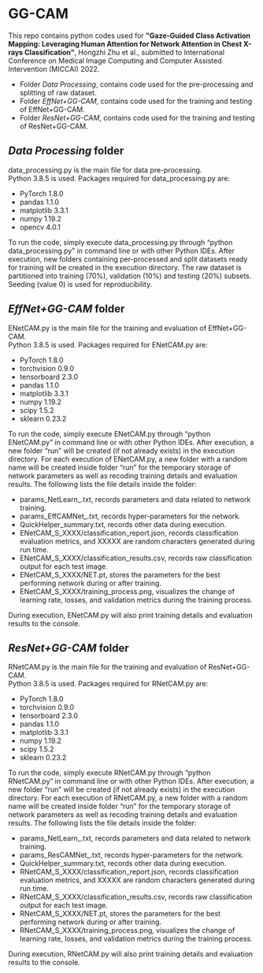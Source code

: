 # GG-CAM

This repo contains python codes used for **"Gaze-Guided Class Activation Mapping: Leveraging Human Attention for Network Attention in Chest X-rays Classification"**, Hongzhi Zhu et al., submitted to International Conference on Medical Image Computing and Computer Assisted Intervention (MICCAI) 2022.

- Folder _Data_ _Processing_, contains code used for the pre-processing and splitting of raw dataset.
- Folder _EffNet+GG-CAM_, contains code used for the training and testing of EffNet+GG-CAM.
- Folder _ResNet+GG-CAM_, contains code used for the training and testing of ResNet+GG-CAM.

## _Data_ _Processing_ folder

data_processing.py is the main file for data pre-processing.\
Python 3.8.5 is used. Packages required for data_processing.py are:
- PyTorch 1.8.0
- pandas 1.1.0
- matplotlib 3.3.1
- numpy 1.19.2
- opencv 4.0.1

To run the code, simply execute data_processing.py through “python data_processing.py” in command line or with other Python IDEs. After execution, new folders containing per-processed and split datasets ready for training will be created in the execution directory. The raw dataset is partitioned into training (70%), validation (10%) and testing (20%) subsets. Seeding (value 0) is used for reproducibility.

## _EffNet+GG-CAM_ folder

ENetCAM.py is the main file for the training and evaluation of EffNet+GG-CAM.\
Python 3.8.5 is used. Packages required for ENetCAM.py are:
- PyTorch 1.8.0
- torchvision 0.9.0
- tensorboard 2.3.0
- pandas 1.1.0
- matplotlib 3.3.1
- numpy 1.19.2
- scipy 1.5.2
- sklearn 0.23.2

To run the code, simply execute ENetCAM.py through “python ENetCAM.py” in command line or with other Python IDEs. After execution, a new folder “run” will be created (if not already exists) in the execution directory. For each execution of ENetCAM.py, a new folder with a random name will be created inside folder “run” for the temporary storage of network parameters as well as recoding training details and evaluation results. The following lists the file details inside the folder:
- params_NetLearn_.txt, records parameters and data related to network training.
- params_EffCAMNet_.txt, records hyper-parameters for the network.
- QuickHelper_summary.txt, records other data during execution.
- ENetCAM_S_XXXX/classification_report.json, records classification evaluation metrics, and XXXXX are random characters generated during run time.
- ENetCAM_S_XXXX/classification_results.csv, records raw classification output for each test image.
- ENetCAM_S_XXXX/NET.pt, stores the parameters for the best performing network during or after training.
- ENetCAM_S_XXXX/training_process.png, visualizes the change of learning rate, losses, and validation metrics during the training process.

During execution, ENetCAM.py will also print training details and evaluation results to the console.

## _ResNet+GG-CAM_ folder

RNetCAM.py is the main file for the training and evaluation of ResNet+GG-CAM.\
Python 3.8.5 is used. Packages required for RNetCAM.py are:
- PyTorch 1.8.0
- torchvision 0.9.0
- tensorboard 2.3.0
- pandas 1.1.0
- matplotlib 3.3.1
- numpy 1.19.2
- scipy 1.5.2
- sklearn 0.23.2

To run the code, simply execute RNetCAM.py through “python RNetCAM.py” in command line or with other Python IDEs. After execution, a new folder “run” will be created (if not already exists) in the execution directory. For each execution of RNetCAM.py, a new folder with a random name will be created inside folder “run” for the temporary storage of network parameters as well as recoding training details and evaluation results. The following lists the file details inside the folder:
- params_NetLearn_.txt, records parameters and data related to network training.
- params_ResCAMNet_.txt, records hyper-parameters for the network.
- QuickHelper_summary.txt, records other data during execution.
- RNetCAM_S_XXXX/classification_report.json, records classification evaluation metrics, and XXXXX are random characters generated during run time.
- RNetCAM_S_XXXX/classification_results.csv, records raw classification output for each test image.
- RNetCAM_S_XXXX/NET.pt, stores the parameters for the best performing network during or after training.
- RNetCAM_S_XXXX/training_process.png, visualizes the change of learning rate, losses, and validation metrics during the training process.

During execution, RNetCAM.py will also print training details and evaluation results to the console.

